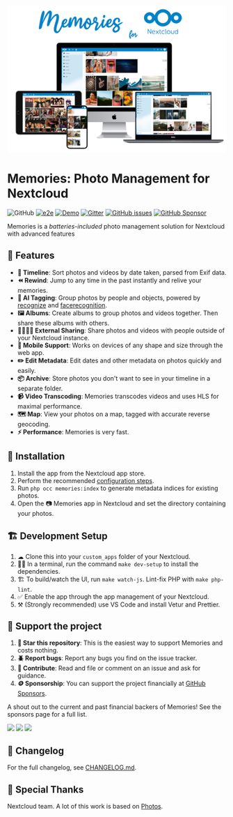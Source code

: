 ![Screenshot](appinfo/screenshot.jpg)

# Memories: Photo Management for Nextcloud

![GitHub](https://img.shields.io/github/license/pulsejet/memories)
[![e2e](https://github.com/pulsejet/memories/actions/workflows/e2e.yaml/badge.svg)](https://github.com/pulsejet/memories/actions/workflows/e2e.yaml)
[![Demo](https://img.shields.io/badge/demo-online-blue)](https://memories-demo.radialapps.com/apps/memories/)
[![Gitter](https://img.shields.io/gitter/room/pulsejet/memories)](https://gitter.im/pulsejet/memories)
[![GitHub issues](https://img.shields.io/github/issues/pulsejet/memories)](https://github.com/pulsejet/memories/issues)
[![GitHub Sponsor](https://img.shields.io/github/sponsors/pulsejet?logo=GitHub)](https://github.com/sponsors/pulsejet)

Memories is a _batteries-included_ photo management solution for Nextcloud with advanced features

## 🎁 Features

- **📸 Timeline**: Sort photos and videos by date taken, parsed from Exif data.
- **⏪ Rewind**: Jump to any time in the past instantly and relive your memories.
- **🤖 AI Tagging**: Group photos by people and objects, powered by [recognize](https://github.com/nextcloud/recognize) and [facerecognition](https://github.com/matiasdelellis/facerecognition).
- **🖼️ Albums**: Create albums to group photos and videos together. Then share these albums with others.
- **🫱🏻‍🫲🏻 External Sharing**: Share photos and videos with people outside of your Nextcloud instance.
- **📱 Mobile Support**: Works on devices of any shape and size through the web app.
- **✏️ Edit Metadata**: Edit dates and other metadata on photos quickly and easily.
- **📦 Archive**: Store photos you don't want to see in your timeline in a separate folder.
- **📹 Video Transcoding**: Memories transcodes videos and uses HLS for maximal performance.
- **🗺️ Map**: View your photos on a map, tagged with accurate reverse geocoding.
- **⚡️ Performance**: Memories is very fast.

## 🚀 Installation

1. Install the app from the Nextcloud app store.
1. Perform the recommended [configuration steps](https://github.com/pulsejet/memories/wiki/Configuration).
1. Run `php occ memories:index` to generate metadata indices for existing photos.
1. Open the 📷 Memories app in Nextcloud and set the directory containing your photos.

## 🏗 Development Setup

1. ☁ Clone this into your `custom_apps` folder of your Nextcloud.
1. 👩‍💻 In a terminal, run the command `make dev-setup` to install the dependencies.
1. 🏗 To build/watch the UI, run `make watch-js`. Lint-fix PHP with `make php-lint`.
1. ✅ Enable the app through the app management of your Nextcloud.
1. ⚒️ (Strongly recommended) use VS Code and install Vetur and Prettier.

## 🤝 Support the project

1. **🌟 Star this repository**: This is the easiest way to support Memories and costs nothing.
1. **🪲 Report bugs**: Report any bugs you find on the issue tracker.
1. **📝 Contribute**: Read and file or comment on an issue and ask for guidance.
1. **🪙 Sponsorship**: You can support the project financially at [GitHub Sponsors](https://github.com/sponsors/pulsejet).

A shout out to the current and past financial backers of Memories! See the sponsors page for a full list.

[<img src="https://github.com/mpodshivalin.png" width="42" />](https://github.com/mpodshivalin)
[<img src="https://github.com/k1l1.png" width="42" />](https://github.com/k1l1)
[<img src="https://github.com/ChickenTarm.png" width="42" />](https://github.com/ChickenTarm)

## 📝 Changelog

For the full changelog, see [CHANGELOG.md](CHANGELOG.md).

## 🙏 Special Thanks

Nextcloud team. A lot of this work is based on [Photos](https://github.com/nextcloud/photos).
